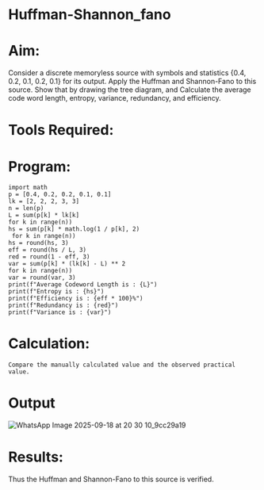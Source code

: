 # Huffman-Shannon_fano
# Aim:
Consider a discrete memoryless source with symbols and statistics {0.4, 0.2, 0.1, 0.2, 0.1} for its output. 
Apply the Huffman and Shannon-Fano to this source. 
Show that by drawing the tree diagram, and 
Calculate the average code word length, entropy, variance, redundancy, and efficiency.
# Tools Required:
# Program:
```
import math
p = [0.4, 0.2, 0.2, 0.1, 0.1]
lk = [2, 2, 2, 3, 3]
n = len(p)
L = sum(p[k] * lk[k]
for k in range(n))
hs = sum(p[k] * math.log(1 / p[k], 2)
 for k in range(n))
hs = round(hs, 3)
eff = round(hs / L, 3)
red = round(1 - eff, 3)
var = sum(p[k] * (lk[k] - L) ** 2
for k in range(n))
var = round(var, 3)
print(f"Average Codeword Length is : {L}")
print(f"Entropy is : {hs}")
print(f"Efficiency is : {eff * 100}%")
print(f"Redundancy is : {red}")
print(f"Variance is : {var}")
```
# Calculation:
```
Compare the manually calculated value and the observed practical value.
```
# Output
![WhatsApp Image 2025-09-18 at 20 30 10_9cc29a19](https://github.com/user-attachments/assets/58007167-b883-4db4-a316-822889834f06)

# Results:
Thus the Huffman and Shannon-Fano to this source is verified.
